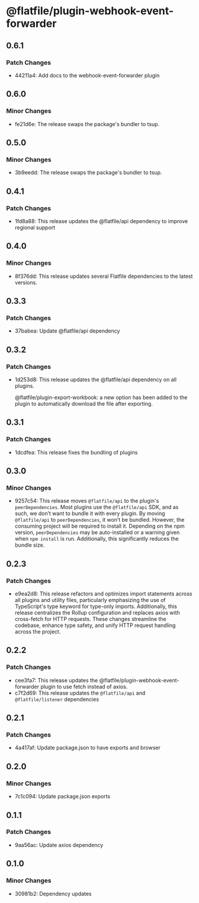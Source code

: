 # @flatfile/plugin-webhook-event-forwarder

## 0.6.1

### Patch Changes

- 44211a4: Add docs to the webhook-event-forwarder plugin

## 0.6.0

### Minor Changes

- fe21d6e: The release swaps the package's bundler to tsup.

## 0.5.0

### Minor Changes

- 3b9eedd: The release swaps the package's bundler to tsup.

## 0.4.1

### Patch Changes

- 1fd8a88: This release updates the @flatfile/api dependency to improve regional support

## 0.4.0

### Minor Changes

- 8f376dd: This release updates several Flatfile dependencies to the latest versions.

## 0.3.3

### Patch Changes

- 37babea: Update @flatfile/api dependency

## 0.3.2

### Patch Changes

- 1d253d8: This release updates the @flatfile/api dependency on all plugins.

  @flatfile/plugin-export-workbook: a new option has been added to the plugin to automatically download the file after exporting.

## 0.3.1

### Patch Changes

- 1dcdfea: This release fixes the bundling of plugins

## 0.3.0

### Minor Changes

- 9257c54: This release moves `@flatfile/api` to the plugin's `peerDependencies`. Most plugins use the `@flatfile/api` SDK, and as such, we don’t want to bundle it with every plugin. By moving `@flatfile/api` to `peerDependencies`, it won’t be bundled. However, the consuming project will be required to install it. Depending on the npm version, `peerDependencies` may be auto-installed or a warning given when `npm install` is run. Additionally, this significantly reduces the bundle size.

## 0.2.3

### Patch Changes

- e9ea2d8: This release refactors and optimizes import statements across all plugins and utility files, particularly emphasizing the use of TypeScript's type keyword for type-only imports. Additionally, this release centralizes the Rollup configuration and replaces axios with cross-fetch for HTTP requests. These changes streamline the codebase, enhance type safety, and unify HTTP request handling across the project.

## 0.2.2

### Patch Changes

- cee3fa7: This release updates the @flatfile/plugin-webhook-event-forwarder plugin to use fetch instead of axios.
- c7f2d69: This release updates the `@flatfile/api` and `@flatfile/listener` dependencies

## 0.2.1

### Patch Changes

- 4a417af: Update package.json to have exports and browser

## 0.2.0

### Minor Changes

- 7c1c094: Update package.json exports

## 0.1.1

### Patch Changes

- 9aa56ac: Update axios dependency

## 0.1.0

### Minor Changes

- 30981b2: Dependency updates
